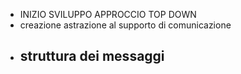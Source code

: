 - INIZIO SVILUPPO APPROCCIO TOP DOWN
- creazione astrazione al supporto di comunicazione
- struttura dei messaggi
	-